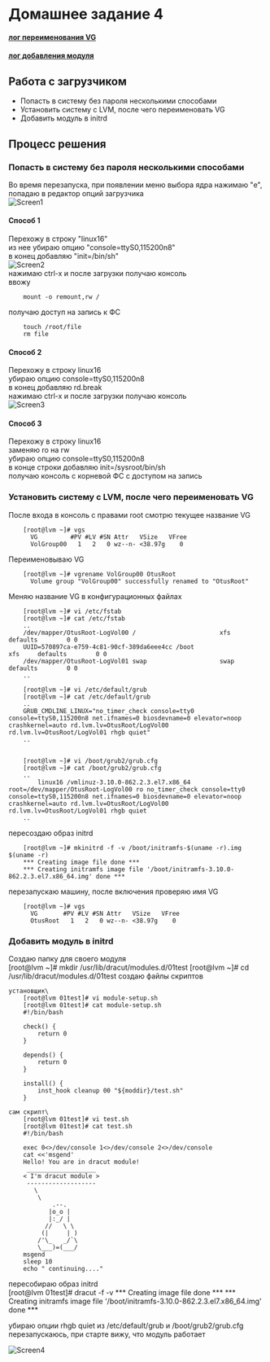 # Домашнее задание 4

#### [лог переименования VG](typescript)
#### [лог добавления модуля](typescript2)


## Работа с загрузчиком

* Попасть в систему без пароля несколькими способами
* Установить систему с LVM, после чего переименовать VG
* Добавить модуль в initrd

## Процесс решения

### Попасть в систему без пароля несколькими способами

Во время перезапуска, при появлении меню выбора ядра нажимаю "e", попадаю в редактор опций загрузчика\
![Screen1](VirtualBox_linux-dz-4_lvm_1574089751254_11621_19_11_2019_17_46_50.png)

#### Способ 1

Перехожу в строку "linux16"\
из нее убираю опцию "console=ttyS0,115200n8"\
в конец добавляю "init=/bin/sh"\
![Screen2](VirtualBox_linux-dz-4_lvm_1574089751254_11621_19_11_2019_17_55_35.png)\
нажимаю ctrl-x и после загрузки получаю консоль\
ввожу

		mount -o remount,rw /

получаю доступ на запись к ФС

		touch /root/file
		rm file


#### Способ 2

Перехожу в строку linux16\
убираю опцию console=ttyS0,115200n8\
в конец добавляю rd.break\
нажимаю ctrl-x и после загрузки получаю консоль\
![Screen3](VirtualBox_linux-dz-4_lvm_1574089751254_11621_20_11_2019_17_19_25.png)


#### Способ 3
Перехожу в строку linux16\
заменяю ro на rw\
убираю опцию console=ttyS0,115200n8\
в конце строки добавляю init=/sysroot/bin/sh\
получаю консоль с корневой ФС с доступом на запись

### Установить систему с LVM, после чего переименовать VG

После входа в консоль с правами root смотрю текущее название VG

		[root@lvm ~]# vgs
		  VG         #PV #LV #SN Attr   VSize   VFree
		  VolGroup00   1   2   0 wz--n- <38.97g    0 

Переименовываю VG

		[root@lvm ~]# vgrename VolGroup00 OtusRoot
		  Volume group "VolGroup00" successfully renamed to "OtusRoot"

Меняю название VG в конфигурационных файлах

		[root@lvm ~]# vi /etc/fstab
		[root@lvm ~]# cat /etc/fstab
		..
		/dev/mapper/OtusRoot-LogVol00 /                       xfs     defaults        0 0
		UUID=570897ca-e759-4c81-90cf-389da6eee4cc /boot                   xfs     defaults        0 0
		/dev/mapper/OtusRoot-LogVol01 swap                    swap    defaults        0 0
		..

		[root@lvm ~]# vi /etc/default/grub
		[root@lvm ~]# cat /etc/default/grub
		..
		GRUB_CMDLINE_LINUX="no_timer_check console=tty0 console=ttyS0,115200n8 net.ifnames=0 biosdevname=0 elevator=noop crashkernel=auto rd.lvm.lv=OtusRoot/LogVol00 rd.lvm.lv=OtusRoot/LogVol01 rhgb quiet"
		..


		[root@lvm ~]# vi /boot/grub2/grub.cfg
		[root@lvm ~]# cat /boot/grub2/grub.cfg
		..
			linux16 /vmlinuz-3.10.0-862.2.3.el7.x86_64 root=/dev/mapper/OtusRoot-LogVol00 ro no_timer_check console=tty0 console=ttyS0,115200n8 net.ifnames=0 biosdevname=0 elevator=noop crashkernel=auto rd.lvm.lv=OtusRoot/LogVol00 rd.lvm.lv=OtusRoot/LogVol01 rhgb quiet 
		..

пересоздаю образ initrd

		[root@lvm ~]# mkinitrd -f -v /boot/initramfs-$(uname -r).img $(uname -r)
		*** Creating image file done ***
		*** Creating initramfs image file '/boot/initramfs-3.10.0-862.2.3.el7.x86_64.img' done ***

перезапускаю машину, после включения проверяю имя VG

		[root@lvm ~]# vgs
		  VG       #PV #LV #SN Attr   VSize   VFree
		  OtusRoot   1   2   0 wz--n- <38.97g    0 

### Добавить модуль в initrd

Создаю папку для своего модуля\
		[root@lvm ~]# mkdir /usr/lib/dracut/modules.d/01test
		[root@lvm ~]# cd /usr/lib/dracut/modules.d/01test
создаю файлы скриптов

	установщик\
		[root@lvm 01test]# vi module-setup.sh
		[root@lvm 01test]# cat module-setup.sh
		#!/bin/bash
		
		check() {
		    return 0
		}
		
		depends() {
		    return 0
		}
		
		install() {
		    inst_hook cleanup 00 "${moddir}/test.sh"
		}

	сам скрипт\
		[root@lvm 01test]# vi test.sh
		[root@lvm 01test]# cat test.sh
		#!/bin/bash
		
		exec 0<>/dev/console 1<>/dev/console 2<>/dev/console
		cat <<'msgend'
		Hello! You are in dracut module!
		 ___________________
		< I'm dracut module >
		 -------------------
		   \
		    \
		        .--.
		       |o_o |
		       |:_/ |
		      //   \ \
		     (|     | )
		    /'\_   _/`\
		    \___)=(___/
		msgend
		sleep 10
		echo " continuing...."

пересобираю образ initrd\
		[root@lvm 01test]# dracut -f -v
		*** Creating image file done ***
		*** Creating initramfs image file '/boot/initramfs-3.10.0-862.2.3.el7.x86_64.img' done ***
		
убираю опции rhgb quiet из /etc/default/grub и /boot/grub2/grub.cfg\
перезапускаюсь, при старте вижу, что модуль работает

![Screen4](VirtualBox_linux-dz-4_lvm_1574260838984_47690_20_11_2019_18_33_52.png)
